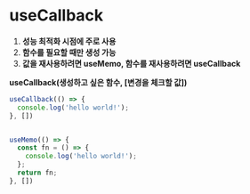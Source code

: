 # useCallback
1. **성능 최적화 시점에 주로 사용**
2. **함수를 필요할 때만 생성 가능**
3. **값을 재사용하려면 useMemo, 함수를 재사용하려면 useCallback**

**useCallback(생성하고 싶은 함수, [변경을 체크할 값])**
```jsx
useCallback(() => {
  console.log('hello world!');
}, [])


useMemo(() => {
  const fn = () => {
    console.log('hello world!');
  };
  return fn;
}, [])
```